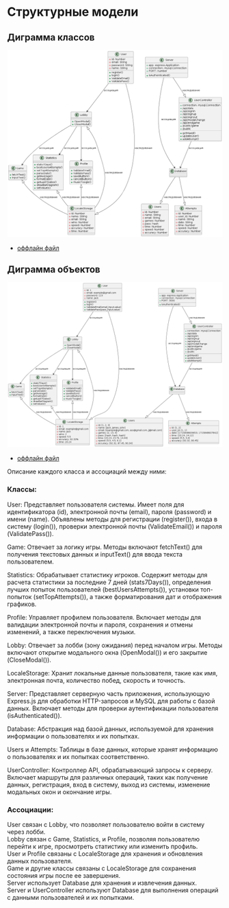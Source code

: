 # Структурные модели

## Диграмма классов         
![Диаграмма классов и объектов](diagrams/classes.png)
* [оффлайн файл](diagrams/classes.puml)

## Диграмма объектов       
![Диаграмма классов и объектов](diagrams/objects.png)      
* [оффлайн файл](diagrams/objects.puml)      

Описание каждого класса и ассоциаций между ними:       

### Классы:        
User: Представляет пользователя системы. Имеет поля для идентификатора (id), электронной почты (email), пароля (password) и имени (name). Объявлены методы для регистрации (register()), входа в систему (login()), проверки электронной почты (ValidateEmail()) и пароля (ValidatePass()).         

Game: Отвечает за логику игры. Методы включают fetchText() для получения текстовых данных и inputText() для ввода текста пользователем.         

Statistics: Обрабатывает статистику игроков. Содержит методы для расчета статистики за последние 7 дней (stats7Days()), определения лучших попыток пользователей (bestUsersAttempts()), установки топ-попыток (setTopAttempts()), а также форматирования дат и отображения графиков.         

Profile: Управляет профилем пользователя. Включает методы для валидации электронной почты и пароля, сохранения и отмены изменений, а также переключения музыки.         

Lobby: Отвечает за лобби (зону ожидания) перед началом игры. Методы включают открытие модального окна (OpenModal()) и его закрытие (CloseModal()).         

LocaleStorage: Хранит локальные данные пользователя, такие как имя, электронная почта, количество побед, скорость и точность.         

Server: Представляет серверную часть приложения, использующую Express.js для обработки HTTP-запросов и MySQL для работы с базой данных. Включает методы для проверки аутентификации пользователя (isAuthenticated()).         

Database: Абстракция над базой данных, используемой для хранения информации о пользователях и их попытках.         

Users и Attempts: Таблицы в базе данных, которые хранят информацию о пользователях и их попытках соответственно.         

UserController: Контроллер API, обрабатывающий запросы к серверу. Включает маршруты для различных операций, таких как получение данных, регистрация, вход в систему, выход из системы, изменение модальных окон и окончание игры.         

### Ассоциации:         
User связан с Lobby, что позволяет пользователю войти в систему через лобби.         
Lobby связан с Game, Statistics, и Profile, позволяя пользователю перейти к игре, просмотреть статистику или изменить профиль.         
User и Profile связаны с LocaleStorage для хранения и обновления данных пользователя.         
Game и другие классы связаны с LocaleStorage для сохранения состояния игры после ее завершения.         
Server использует Database для хранения и извлечения данных.         
Server и UserController используют Database для выполнения операций с данными пользователей и их попытками.         
